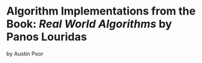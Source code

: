 # Algorithm Implementations from the Book: _Real World Algorithms_ by Panos Louridas

by Austin Poor

